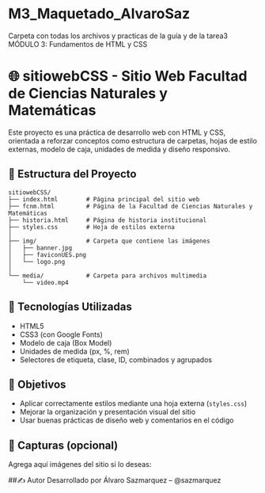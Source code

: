# M3_Maquetado_AlvaroSaz
Carpeta con todas los archivos y practicas de la guía y de la tarea3 MÓDULO 3: Fundamentos de HTML y CSS 

# 🌐 sitiowebCSS - Sitio Web Facultad de Ciencias Naturales y Matemáticas

Este proyecto es una práctica de desarrollo web con HTML y CSS, orientada a reforzar conceptos como estructura de carpetas, hojas de estilo externas, modelo de caja, unidades de medida y diseño responsivo. 

## 📁 Estructura del Proyecto

```
sitiowebCSS/
├── index.html        # Página principal del sitio web
├── fcnm.html         # Página de la Facultad de Ciencias Naturales y Matemáticas
├── historia.html     # Página de historia institucional
├── styles.css        # Hoja de estilos externa
│
├── img/              # Carpeta que contiene las imágenes
│   ├── banner.jpg
│   ├── faviconUES.png
│   └── logo.png
│
└── media/            # Carpeta para archivos multimedia
    └── video.mp4
```

## 🧰 Tecnologías Utilizadas

- HTML5
- CSS3 (con Google Fonts)
- Modelo de caja (Box Model)
- Unidades de medida (px, %, rem)
- Selectores de etiqueta, clase, ID, combinados y agrupados

## 🎯 Objetivos

- Aplicar correctamente estilos mediante una hoja externa (`styles.css`)
- Mejorar la organización y presentación visual del sitio
- Usar buenas prácticas de diseño web y comentarios en el código

## 📸 Capturas (opcional)

Agrega aquí imágenes del sitio si lo deseas:

##✍️ Autor
Desarrollado por Álvaro Sazmarquez – @sazmarquez
